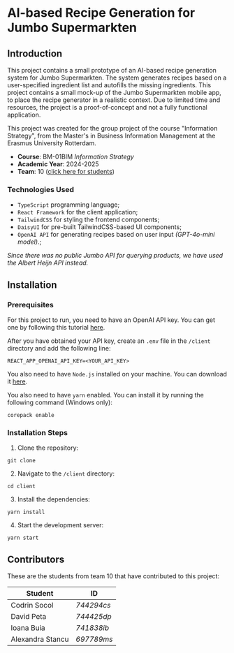 
# AI-based Recipe Generation for Jumbo Supermarkten

## Introduction
This project contains a small prototype of an AI-based recipe generation system for Jumbo Supermarkten. The system generates recipes based on a user-specified ingredient list and autofills the missing ingredients. 
This project contains a small mock-up of the Jumbo Supermarkten mobile app, to place the recipe generator in a realistic context. Due to limited time and resources, the project is a proof-of-concept and not a fully functional application.


This project was created for the group project of the course "Information Strategy", from the Master's in Business Information Management at the Erasmus University Rotterdam.
- **Course**: BM-01BIM _Information Strategy_
- **Academic Year**: 2024-2025
- **Team**: 10 ([click here for students](#contributors))

### Technologies Used
- `TypeScript` programming language;
- `React Framework` for the client application;
- `TailwindCSS` for styling the frontend components;
- `DaisyUI` for pre-built TailwindCSS-based UI components;
- `OpenAI API` for generating recipes based on user input _(GPT-4o-mini model)_.;

_Since there was no public Jumbo API for querying products, we have used the Albert Heijn API instead._


## Installation

### Prerequisites
For this project to run, you need to have an OpenAI API key. You can get one by following this tutorial [here](https://platform.openai.com/docs/quickstart).

After you have obtained your API key, create an `.env` file in the `/client` directory and add the following line:
```
REACT_APP_OPENAI_API_KEY=<YOUR_API_KEY>
```

You also need to have `Node.js` installed on your machine. You can download it [here](https://nodejs.org/en/download/).

You also need to have `yarn` enabled. You can install it by running the following command (Windows only):
```
corepack enable
```

### Installation Steps
1. Clone the repository:
```
git clone
```
2. Navigate to the `/client` directory:
```
cd client
```
3. Install the dependencies:
```
yarn install
```
4. Start the development server:
```
yarn start
```

## Contributors
These are the students from team 10 that have contributed to this project:

| Student          | ID         |
|------------------|------------|
| Codrin Socol     | _744294cs_ |
| David Peta       | _744425dp_ |
| Ioana Buia       | _741838ib_ |
| Alexandra Stancu | _697789ms_ |